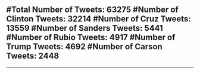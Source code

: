 #Total Number of Tweets: 63275 
#Number of Clinton Tweets: 32214
#Number of Cruz Tweets: 13559
#Number of Sanders Tweets: 5441
#Number of Rubio Tweets: 4917
#Number of Trump Tweets: 4692
#Number of Carson Tweets: 2448
---
---

